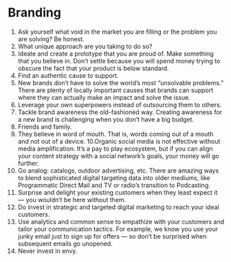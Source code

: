 # Branding

1. Ask yourself what void in the market you are filling or the problem you are solving? Be honest.
2. What unique approach are you taking to do so?
3. Ideate and create a prototype that you are proud of. Make something that you believe in. Don’t settle because you will spend money trying to obscure the fact that your product is below standard.
4. Find an authentic cause to support.
5. New brands don’t have to solve the world’s most “unsolvable problems.” There are plenty of locally important causes that brands can support where they can actually make an impact and solve the issue.
6. Leverage your own superpowers instead of outsourcing them to others.
7. Tackle brand awareness the old-fashioned way. Creating awareness for a new brand is challenging when you don’t have a big budget. 
8. Friends and family.
9. They believe in word of mouth. That is, words coming out of a mouth and not out of a device.
10.Organic social media is not effective without media amplification. It’s a pay to play ecosystem, but if you can align your content strategy with a social network’s goals, your money will go further.
11. Go analog: catalogs, outdoor advertising, etc. There are amazing ways to blend sophisticated digital targeting data into older mediums, like Programmatic Direct Mail and TV or radio’s transition to Podcasting.
12. Surprise and delight your existing customers when they least expect it — you wouldn’t be here without them.
13. Do invest in strategic and targeted digital marketing to reach your ideal customers.
14. Use analytics and common sense to empathize with your customers and tailor your communication tactics. For example, we know you use your junky email just to sign up for offers — so don’t be surprised when subsequent emails go unopened.
15. Never invest in envy.